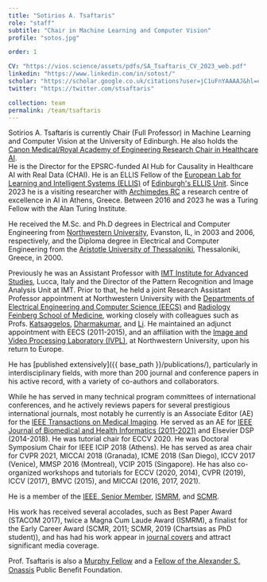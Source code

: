 ```yaml
---
title: "Sotirios A. Tsaftaris"
role: "staff"
subtitle: "Chair in Machine Learning and Computer Vision"
profile: "sotos.jpg"

order: 1

CV: "https://vios.science/assets/pdfs/SA_Tsaftaris_CV_2023_web.pdf"
linkedin: "https://www.linkedin.com/in/sotost/"
scholar: "https://scholar.google.co.uk/citations?user=jC1uFnYAAAAJ&hl=en"
twitter: "https://twitter.com/stsaftaris"

collection: team
permalink: /team/tsaftaris
---
```

Sotirios A. Tsaftaris is currently Chair (Full Professor) in Machine Learning
and Computer Vision at the University of Edinburgh. He also holds the [Canon
Medical/Royal Academy of Engineering Research Chair in Healthcare AI](https://www.raeng.org.uk/grants-prizes/grants/support-for-research/research-chairs/current-and-recent-awards).  
He is the Director for the EPSRC-funded AI Hub for Causality in Healthcare AI with Real Data (CHAI). 
He is an ELLIS Fellow of the [European Lab for Learning and Intelligent Systems (ELLIS)](https://ellis.eu) of [Edinburgh's ELLIS Unit](https://web.inf.ed.ac.uk/ellis-edinburgh).
Since 2023 he is a visiting researcher with [Archimedes RC](https://www.archimedesai.gr/en/) a research centre of excellence in AI in Athens, Greece. Between 2016 and 2023 he was a Turing Fellow with the Alan Turing Institute.  

He received the M.Sc. and Ph.D degrees in Electrical and Computer Engineering
from [Northwestern University](http://www.northwestern.edu/), Evanston, IL, in
2003 and 2006, respectively, and the Diploma degree in Electrical and Computer
Engineering from the [Aristotle University of
Thessaloniki](http://ee.auth.gr/en), Thessaloniki, Greece, in 2000.

Previously he was an Assistant Professor with [IMT Institute for Advanced
Studies](http://imtlucca.it/), Lucca, Italy and the Director of the
Pattern Recognition and Image Analysis Unit at IMT. Prior to that, he held a
joint Research Assistant Professor appointment at Northwestern University with
the [Departments of Electrical Engineering and Computer Science
(EECS)](http://www.eecs.northwestern.edu/) and [Radiology Feinberg School of
Medicine](http://www.radiology.northwestern.edu/), working closely with
colleagues such as Profs. [Katsaggelos](http://ivpl.eecs.northwestern.edu/user/AKatsaggelos),
[Dharmakumar](https://medicine.iu.edu/news/2021/08/Krannert-Cardiovascular-Research-Center-names-first-director),
and
[Li](http://www.cedars-sinai.edu/Research-and-Education/Research-Labs/Li-Lab/). 
He maintained an adjunct appointment with EECS (2011-2015), and an
affiliation with the [Image and Video Processing Laboratory
(IVPL)](https://sites.northwestern.edu/ivpl), at Northwestern University, upon his return to Europe.

He has [published extensively]({{ base_path }}/publications/), particularly in
interdisciplinary fields, with more than 200 journal and conference papers in
his active record, with a variety of co-authors and collaborators.

While he has served in many technical program committees of international
conferences, and he actively reviews papers for several prestigious
international journals, most notably he currently is an Associate Editor (AE) for the [IEEE
Transactions on Medical
Imaging](http://https//ieee-tmi.org/editorial-board/associate-editors.asp). He served as an AE for
[IEEE Journal of Biomedical and Health
Informatics (2011-2021)](http://jbhi.embs.org/editorial-board/associate-editors/) and Elsevier DSP (2014-2018). He was
tutorial chair for ECCV 2020. He was Doctoral Symposium Chair for IEEE ICIP 2018
(Athens). He has served as area chair for CVPR 2021, MICCAI 2018 (Granada), ICME 2018
(San Diego), ICCV 2017 (Venice), MMSP 2016 (Montreal), VCIP 2015 (Singapore). He
has also co-organized workshops and tutorials for ECCV (2020, 2014), CVPR (2019), ICCV (2017), BMVC (2015), and
MICCAI (2016, 2017, 2021).

He is a member of the [IEEE, Senior Member](http://www.ieee.org/),
[ISMRM](http://www.ismrm.org/), and [SCMR](http://www.scmr.org/).

His work has received several accolades, such as Best Paper Award (STACOM 2017),
twice a Magna Cum Laude Award (ISMRM), a finalist for the Early Career Award
(SCMR, 2011; SCMR, 2019 (Chartsias as PhD student)), and has had his work appear
in [journal
covers](http://ieeexplore.ieee.org/xpl/tocresult.jsp?isnumber=5753066) and
attract significant media coverage.

Prof. Tsaftaris is also a [Murphy
Fellow](http://www.mccormick.northwestern.edu/students/graduate/fellowships-internships/)
and a [Fellow of the Alexander S. Onassis](http://www.onassis.gr/en/) Public
Beneﬁt Foundation.
